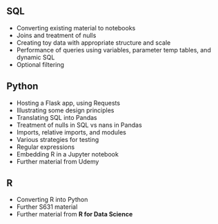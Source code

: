 

SQL
---
* Converting existing material to notebooks
* Joins and treatment of nulls
* Creating toy data with appropriate structure and scale
* Performance of queries using variables, parameter temp tables, and dynamic SQL
* Optional filtering

Python
---
* Hosting a Flask app, using Requests
* Illustrating some design principles
* Translating SQL into Pandas
* Treatment of nulls in SQL vs nans in Pandas
* Imports, relative imports, and modules
* Various strategies for testing
* Regular expressions
* Embedding R in a Jupyter notebook
* Further material from Udemy

R
---
* Converting R into Python
* Further S631 material
* Further material from __R for Data Science__

